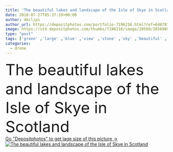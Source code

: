 ```yaml
---
title: 'The beautiful lakes and landscape of the Isle of Skye in Scotland'
date: 2018-07-27T05:37:19+00:00
author: 4kclips
author_url: https://depositphotos.com/portfolio-7196216.html?ref=64678756
image: https://st4.depositphotos.com/thumbs/7196216/image/20569/205698516/api_thumb_450.jpg?forcejpeg=true
type: "post"
tags: ['green' ,'large' ,'blue' ,'view' ,'stone' ,'sky' ,'beautiful' ,'reflection' ,'travel' ,'grass' ,'meadow' ,'nature' ,'outdoor' ,'mountain' ,'sea' ,'classic' ,'landscape' ,'mountains' ,'rock' ,'scenic' ,'hill' ,'hiking' ,'country' ,'geology' ,'lake' ,'royalty' ,'great' ,'island' ,'highlands' ,'british' ,'highland' ,'peninsula' ,'scottish' ,'scotland' ,'Loch' ,'greenfield' ,'drone' ,'Great Britain' ,'green grass' ,'United Kingdom' ,'aerial photography' ]
categories: 
  - drone
---
```

<div aling="center">
            <font size="60"> The beautiful lakes and landscape of the Isle of Skye in Scotland</font>   
</div>
<div>
    <a href='https://st4.depositphotos.com/thumbs/7196216/image/20569/205698516/api_thumb_450.jpg?forcejpeg=true?ref=64678756' target=_blank > Go "Depositphotos" to get lage size of this picture ->
        <img href='https://st4.depositphotos.com/thumbs/7196216/image/20569/205698516/api_thumb_450.jpg?forcejpeg=true?ref=64678756' src='https://st4.depositphotos.com/7196216/20569/i/950/depositphotos_205698516-stock-photo-the-beautiful-lakes-and-landscape.jpg?forcejpeg=true' alt='The beautiful lakes and landscape of the Isle of Skye in Scotland' >
    </a>
</div>
